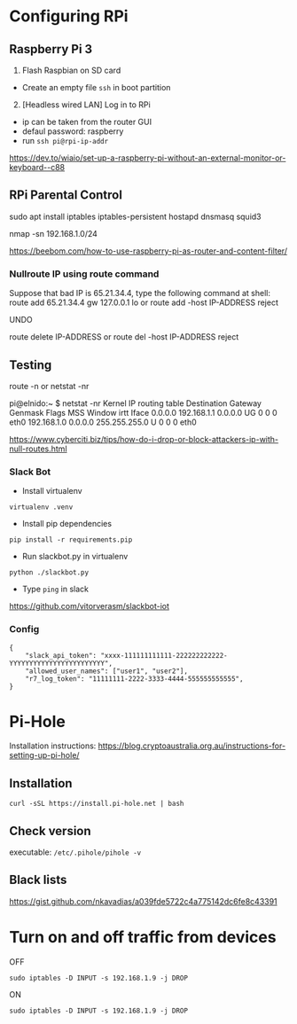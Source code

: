 # Configuring RPi

## Raspberry Pi 3

1. Flash Raspbian on SD card

 - Create an empty file `ssh` in boot partition

2. [Headless wired LAN] Log in to RPi

 - ip can be taken from the router GUI
 - defaul password: raspberry
 - run `ssh pi@rpi-ip-addr`

https://dev.to/wiaio/set-up-a-raspberry-pi-without-an-external-monitor-or-keyboard--c88

## RPi Parental Control

sudo apt install iptables iptables-persistent hostapd dnsmasq squid3


nmap -sn 192.168.1.0/24

https://beebom.com/how-to-use-raspberry-pi-as-router-and-content-filter/


### Nullroute IP using route command

Suppose that bad IP is 65.21.34.4, type the following command at shell:
route add 65.21.34.4 gw 127.0.0.1 lo
or
route add -host IP-ADDRESS reject

UNDO

route delete IP-ADDRESS
or
route del -host IP-ADDRESS reject

Testing
-------
route -n
or
netstat -nr


pi@elnido:~ $ netstat -nr
Kernel IP routing table
Destination     Gateway         Genmask         Flags   MSS Window  irtt Iface
0.0.0.0         192.168.1.1     0.0.0.0         UG        0 0          0 eth0
192.168.1.0     0.0.0.0         255.255.255.0   U         0 0          0 eth0

https://www.cyberciti.biz/tips/how-do-i-drop-or-block-attackers-ip-with-null-routes.html



### Slack Bot

- Install virtualenv

```virtualenv .venv```

- Install pip dependencies

```pip install -r requirements.pip```

- Run slackbot.py in virtualenv

```python ./slackbot.py```

- Type `ping` in slack

https://github.com/vitorverasm/slackbot-iot

### Config

```
{
    "slack_api_token": "xxxx-111111111111-222222222222-YYYYYYYYYYYYYYYYYYYYYYYY",
    "allowed_user_names": ["user1", "user2"],
    "r7_log_token": "11111111-2222-3333-4444-555555555555",
}
```

# Pi-Hole

Installation instructions: https://blog.cryptoaustralia.org.au/instructions-for-setting-up-pi-hole/

## Installation
```
curl -sSL https://install.pi-hole.net | bash
```

## Check version
executable: `/etc/.pihole/pihole -v`

## Black lists
https://gist.github.com/nkavadias/a039fde5722c4a775142dc6fe8c43391


# Turn on and off traffic from devices
OFF
```
sudo iptables -D INPUT -s 192.168.1.9 -j DROP
```
ON
```
sudo iptables -D INPUT -s 192.168.1.9 -j DROP
```

